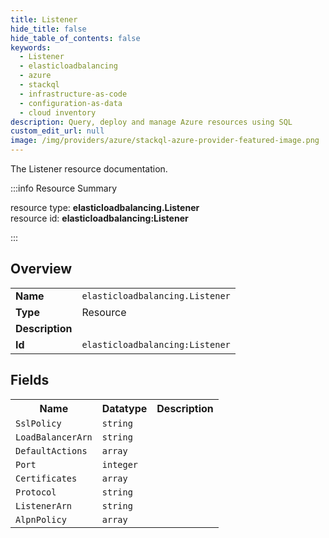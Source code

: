 ```yaml
---
title: Listener
hide_title: false
hide_table_of_contents: false
keywords:
  - Listener
  - elasticloadbalancing
  - azure
  - stackql
  - infrastructure-as-code
  - configuration-as-data
  - cloud inventory
description: Query, deploy and manage Azure resources using SQL
custom_edit_url: null
image: /img/providers/azure/stackql-azure-provider-featured-image.png
---
```

The Listener resource documentation.

:::info Resource Summary

<div class="row">
<div class="providerDocColumn">
<span>resource type:&nbsp;<b>elasticloadbalancing.Listener</b></span><br />
<span>resource id:&nbsp;<b>elasticloadbalancing:Listener</b></span><br />
</div>
</div>

:::

## Overview
<table><tbody>
<tr><td><b>Name</b></td><td><code>elasticloadbalancing.Listener</code></td></tr>
<tr><td><b>Type</b></td><td>Resource</td></tr>
<tr><td><b>Description</b></td><td></td></tr>
<tr><td><b>Id</b></td><td><code>elasticloadbalancing:Listener</code></td></tr>
</tbody></table>

## Fields
<table><tbody>
<tr><th>Name</th><th>Datatype</th><th>Description</th></tr>
<tr><td><code>SslPolicy</code></td><td><code>string</code></td><td></td></tr><tr><td><code>LoadBalancerArn</code></td><td><code>string</code></td><td></td></tr><tr><td><code>DefaultActions</code></td><td><code>array</code></td><td></td></tr><tr><td><code>Port</code></td><td><code>integer</code></td><td></td></tr><tr><td><code>Certificates</code></td><td><code>array</code></td><td></td></tr><tr><td><code>Protocol</code></td><td><code>string</code></td><td></td></tr><tr><td><code>ListenerArn</code></td><td><code>string</code></td><td></td></tr><tr><td><code>AlpnPolicy</code></td><td><code>array</code></td><td></td></tr>
</tbody></table>